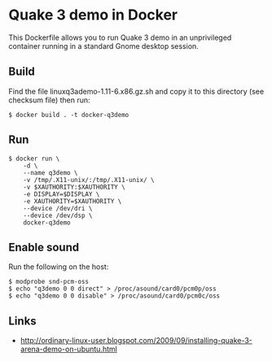 Quake 3 demo in Docker
======================

This Dockerfile allows you to run Quake 3 demo in an unprivileged container running in a standard Gnome desktop session.

Build
-----
Find the file linuxq3ademo-1.11-6.x86.gz.sh and copy it to this directory (see checksum file) then run:

`$ docker build . -t docker-q3demo`

Run
---
```
$ docker run \
    -d \
    --name q3demo \
    -v /tmp/.X11-unix/:/tmp/.X11-unix/ \
    -v $XAUTHORITY:$XAUTHORITY \
    -e DISPLAY=$DISPLAY \
    -e XAUTHORITY=$XAUTHORITY \
    --device /dev/dri \
    --device /dev/dsp \
    docker-q3demo
```

Enable sound
------------
Run the following on the host:
```
$ modprobe snd-pcm-oss
$ echo "q3demo 0 0 direct" > /proc/asound/card0/pcm0p/oss
$ echo "q3demo 0 0 disable" > /proc/asound/card0/pcm0c/oss
```

Links
-----
- http://ordinary-linux-user.blogspot.com/2009/09/installing-quake-3-arena-demo-on-ubuntu.html
